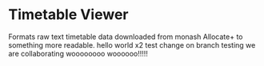 # Timetable Viewer
Formats raw text timetable data downloaded from monash Allocate+ to something more readable.
hello world x2
test change on branch testing
we are collaborating woooooooo
woooooo!!!!!